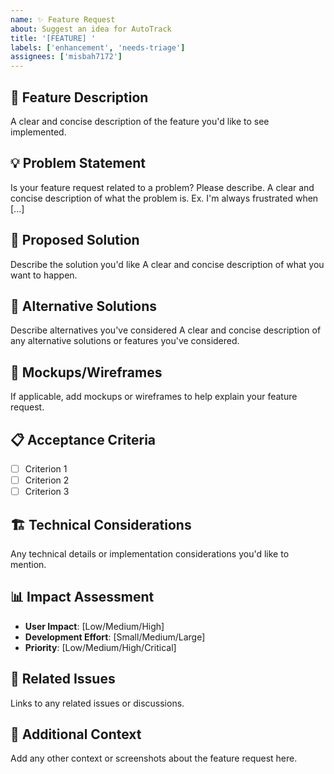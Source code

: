 ```yaml
---
name: ✨ Feature Request
about: Suggest an idea for AutoTrack
title: '[FEATURE] '
labels: ['enhancement', 'needs-triage']
assignees: ['misbah7172']
---
```


## 🚀 Feature Description
A clear and concise description of the feature you'd like to see implemented.

## 💡 Problem Statement
Is your feature request related to a problem? Please describe.
A clear and concise description of what the problem is. Ex. I'm always frustrated when [...]

## 🎯 Proposed Solution
Describe the solution you'd like
A clear and concise description of what you want to happen.

## 🔄 Alternative Solutions
Describe alternatives you've considered
A clear and concise description of any alternative solutions or features you've considered.

## 🎨 Mockups/Wireframes
If applicable, add mockups or wireframes to help explain your feature request.

## 📋 Acceptance Criteria
- [ ] Criterion 1
- [ ] Criterion 2
- [ ] Criterion 3

## 🏗️ Technical Considerations
Any technical details or implementation considerations you'd like to mention.

## 📊 Impact Assessment
- **User Impact**: [Low/Medium/High]
- **Development Effort**: [Small/Medium/Large]
- **Priority**: [Low/Medium/High/Critical]

## 🔗 Related Issues
Links to any related issues or discussions.

## 📖 Additional Context
Add any other context or screenshots about the feature request here.
